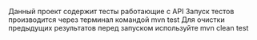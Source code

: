 Данный проект содержит тесты работающие с API
Запуск тестов производится через терминал командой mvn test
Для очистки предыдущих результатов перед запуском используйте mvn clean test

